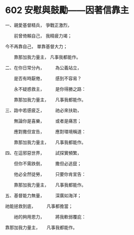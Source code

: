 # 602 安慰與鼓勵——因著信靠主

一、親愛基督精兵， 爭戰正激烈， 

　　前曾倚賴自己， 我精疲力竭； 

今不再靠自己， 單靠基督大力； 

　　靠那加我力量主， 凡事我都能作。 

二、在你日常分內，　　　為公義站立， 

　　是否有時厭倦，　　　感到不容易？ 

　　永不疑惑救主，　　　是你得勝之路： 

　　靠那加我力量主，　　凡事我都能作。 　 

三、路中若感疲乏，　　　祂必來扶助， 

　　無論你是喜樂，　　　或者是痛苦； 

　　應對撒但宣告，　　　應對環境稱道： 

　　靠那加我力量主，　　凡事我都能作。 

四、在這邪惡世界，　　　試探實頻繁， 

　　但你不需跌倒，　　　撒但必逃竄； 

　　他必全然徒勞，　　　只要你肯宣告： 

　　靠那加我力量主，　　凡事我都能作。 

五、基督能力無量，　　　深廣如海洋； 

祂能拯救到底，　　　凡事都擔當； 

　　祂的夠用恩力，　　　將我軟弱覆庇： 

靠那加我力量主，　　凡事我都能作。

